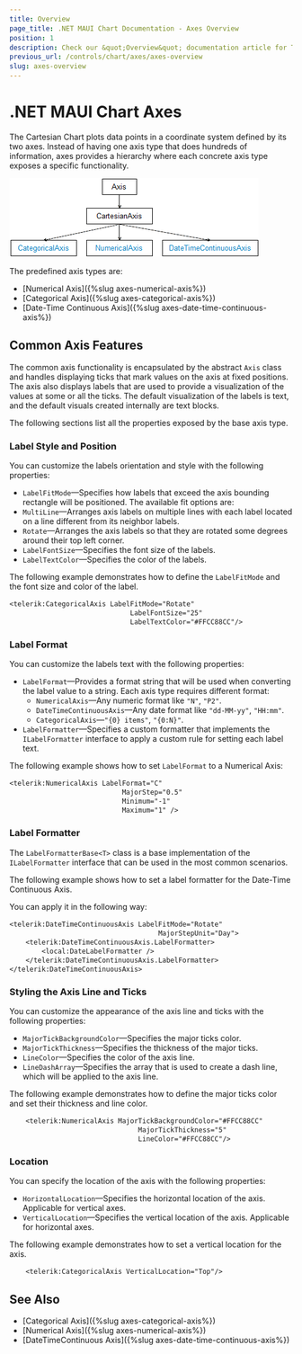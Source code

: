```yaml
---
title: Overview
page_title: .NET MAUI Chart Documentation - Axes Overview
position: 1
description: Check our &quot;Overview&quot; documentation article for Telerik Chart for .NET MAUI.
previous_url: /controls/chart/axes/axes-overview
slug: axes-overview
---
```


# .NET MAUI Chart Axes

The Cartesian Chart plots data points in a coordinate system defined by its two axes. Instead of having one axis type that does hundreds of information, axes provides a hierarchy where each concrete axis type exposes a specific functionality.

![Axes Class Diagram](images/axes-class-diagram.png)

The predefined axis types are:

- [Numerical Axis]({%slug axes-numerical-axis%})
- [Categorical Axis]({%slug axes-categorical-axis%})
- [Date-Time Continuous Axis]({%slug axes-date-time-continuous-axis%})

## Common Axis Features

The common axis functionality is encapsulated by the abstract `Axis` class and handles displaying ticks that mark values on the axis at fixed positions. The axis also displays labels that are used to provide a visualization of the values at some or all the ticks. The default visualization of the labels is text, and the default visuals created internally are text blocks.

The following sections list all the properties exposed by the base axis type.

### Label Style and Position

You can customize the labels orientation and style with the following properties:

- `LabelFitMode`&mdash;Specifies how labels that exceed the axis bounding rectangle will be positioned. The available fit options are:
 - `MultiLine`&mdash;Arranges axis labels on multiple lines with each label located on a line different from its neighbor labels.
 - `Rotate`&mdash;Arranges the axis labels so that they are rotated some degrees around their top left corner.
- `LabelFontSize`&mdash;Specifies the font size of the labels.
- `LabelTextColor`&mdash;Specifies the color of the labels.

The following example demonstrates how to define the `LabelFitMode` and the font size and color of the label.

```XAML
<telerik:CategoricalAxis LabelFitMode="Rotate"
							  LabelFontSize="25"
							  LabelTextColor="#FFCC88CC"/>
```

### Label Format

You can customize the labels text with the following properties:

- `LabelFormat`&mdash;Provides a format string that will be used when converting the label value to a string. Each axis type requires different format:
  - `NumericalAxis`&mdash;Any numeric format like `"N"`, `"P2"`.
  - `DateTimeContinuousAxis`&mdash;Any date format like `"dd-MM-yy"`, `"HH:mm"`.
  - `CategoricalAxis`&mdash;`"{0} items"`, `"{0:N}"`.
- `LabelFormatter`&mdash;Specifies a custom formatter that implements the `ILabelFormatter` interface to apply a custom rule for setting each label text.

The following example shows how to set `LabelFormat` to a Numerical Axis:

```XAML
<telerik:NumericalAxis LabelFormat="C"
							MajorStep="0.5"
							Minimum="-1"
							Maximum="1" />
```

### Label Formatter

The `LabelFormatterBase<T>` class is a base implementation of the `ILabelFormatter` interface that can be used in the most common scenarios.

The following example shows how to set a label formatter for the Date-Time Continuous Axis.

<snippet id='chart-customization-format-axis-labels-label-formatter'/>

You can apply it in the following way:

```XAML
<telerik:DateTimeContinuousAxis LabelFitMode="Rotate"
                                     MajorStepUnit="Day">
    <telerik:DateTimeContinuousAxis.LabelFormatter>
        <local:DateLabelFormatter />
    </telerik:DateTimeContinuousAxis.LabelFormatter>
</telerik:DateTimeContinuousAxis>
```

### Styling the Axis Line and Ticks

You can customize the appearance of the axis line and ticks with the following properties:

- `MajorTickBackgroundColor`&mdash;Specifies the major ticks color.
- `MajorTickThickness`&mdash;Specifies the thickness of the major ticks.
- `LineColor`&mdash;Specifies the color of the axis line.
- `LineDashArray`&mdash;Specifies the array that is used to create a dash line, which will be applied to the axis line.

The following example demonstrates how to define the major ticks color and set their thickness and line color.  

```XAML
	<telerik:NumericalAxis MajorTickBackgroundColor="#FFCC88CC"
								MajorTickThickness="5"
								LineColor="#FFCC88CC"/>
```

### Location

You can specify the location of the axis with the following properties:

- `HorizontalLocation`&mdash;Specifies the horizontal location of the axis. Applicable for vertical axes.
- `VerticalLocation`&mdash;Specifies the vertical location of the axis. Applicable for horizontal axes.

The following example demonstrates how to set a vertical location for the axis.

```XAML
	<telerik:CategoricalAxis VerticalLocation="Top"/>
```

## See Also

- [Categorical Axis]({%slug axes-categorical-axis%})
- [Numerical Axis]({%slug axes-numerical-axis%})
- [DateTimeContinuous Axis]({%slug axes-date-time-continuous-axis%})
